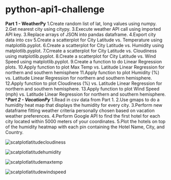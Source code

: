 # python-api1-challenge

****Part 1 - WeatherPy****
1.Create random list of lat, long values using numpy.
2.Get nearest city using citypy.
3.Execute weather API call using imported API key.
3.Replace arrays of JSON into pandas dataframe.
4.Export city data into csv
5.Create a scatterplot for City Latitude vs. Temperature using matplotlib.pyplot.
6.Create a scatterplot for City Latitude vs. Humidity using matplotlib.pyplot.
7.Crreate a scatterplot for City Latitude vs. Cloudiness using matplotlib.pyplot.
8.Create a scatterplot for City Latitude vs. Wind Speed using matplotlib.pyplot.
9.Create a function to do Linear Regression plots.
10.Apply function to plot Max Temp vs. Latitude Linear Regression for northern and southern hemisphere
11.Apply function to plot Humidity (%) vs. Latitude Linear Regression for northern and southern hemisphere.
12.Apply function to plot Cloudiness (%) vs. Latitude Linear Regression for northern and southern hemisphere.
13.Apply function to plot Wind Speed (mph) vs. Latitude Linear Regression for northern and southern hemisphere.
****Part 2 - VacationPy***
1.Read in csv data from Part 1.
2.Use gmaps to do a humidity heat map that displays the humidity for every city.
3.Perform new dataframe fitting weather criteria personally chosen based on vacation weather preferences.
4.Perform Google API to find the first hotel for each city located within 5000 meters of your coordinates.
5.Plot the hotels on top of the humidity heatmap with each pin containing the Hotel Name, City, and Country.


![scatplotlatitudecloudiness](https://github.com/jirah2018/python-api1-challenge/assets/151040384/454f21bc-63d6-4b74-bf53-81711964074b)

![scatplotlatitudehumidity](https://github.com/jirah2018/python-api1-challenge/assets/151040384/7c19a620-8a94-4ace-acd2-2c945cb2c9aa)

![scatplotlatitudemaxtemp](https://github.com/jirah2018/python-api1-challenge/assets/151040384/79564931-2218-499c-a70f-b074551fcb44)

![scatplotlatitudewindspeed](https://github.com/jirah2018/python-api1-challenge/assets/151040384/6f2e5fbd-70e4-4704-bc90-c906bbdf87ed)
